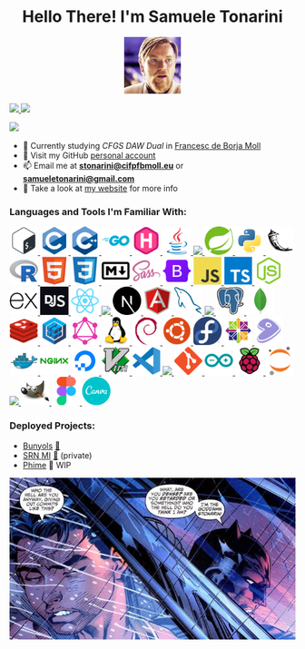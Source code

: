 <h1 align=center>Hello There! I'm Samuele Tonarini</h1>
<p align=center><img src="hello-there.gif" width=100 /></p>
<p align=left>
	<a href="https://gitlab.com/samueletonarini">
		<img src="https://img.shields.io/badge/GitLab-330F63?style=for-the-badge&logo=gitlab&logoColor=white"/>
	</a>
	<a href="https://www.linkedin.com/in/samuele-tonarini/">
		<img src="https://img.shields.io/badge/LinkedIn-0a66c2?style=for-the-badge&logo=linkedin&logoColor=white"/>
	</a>
</p>
<img src="https://www.codewars.com/users/stonarini/badges/small"/>

* :microscope: Currently studying *CFGS DAW Dual* in [Francesc de Borja Moll](https://www.cifpfbmoll.eu)
* :star2: Visit my GitHub [personal account](https://github.com/hostileobject)
* :mailbox: Email me at **stonarini@cifpfbmoll.eu** or **samueletonarini@gmail.com**
* :eyes: Take a look at [my website](https://hostileobject.xyz) for more info

### Languages and Tools I'm Familiar With:
<p align left>
	<a href="https://www.gnu.org/software/bash/" target="blank">
		<img src="https://raw.githubusercontent.com/devicons/devicon/master/icons/bash/bash-original.svg" width=50/>
	</a> 
	<a href="https://www.iso.org/standard/74528.html" target="blank">
		<img src="https://raw.githubusercontent.com/devicons/devicon/master/icons/c/c-original.svg" width=50/>
	</a>
	<a href="https://isocpp.org" target="blank">
		<img src="https://raw.githubusercontent.com/devicons/devicon/master/icons/cplusplus/cplusplus-original.svg" width=50/>
	</a>
	<a href="https://go.dev" target="blank">
		<img src="https://raw.githubusercontent.com/devicons/devicon/master/icons/go/go-original-wordmark.svg" width=50/>
	</a>
	<a href="https://gohugo.io" target="blank">
		<img src="https://raw.githubusercontent.com/devicons/devicon/master/icons/hugo/hugo-original.svg" width=50/>
	</a>
	<a href="https://www.java.com" target="blank">
		<img src="https://raw.githubusercontent.com/devicons/devicon/master/icons/java/java-original.svg" width=50/>
	</a>
	<a href="https://maven.apache.org" target="blank">
		<img src="https://api.iconify.design/vscode-icons/file-type-maven.svg" width=50/>
	</a>
	<a href="https://spring.io" target="blank">
		<img src="https://raw.githubusercontent.com/devicons/devicon/master/icons/spring/spring-original.svg" width=50/>
	</a>
	<a href="https://www.python.org" target="blank">
		<img src="https://raw.githubusercontent.com/devicons/devicon/master/icons/python/python-original.svg" width=50/>
	</a>
	<a href="https://flask.palletsprojects.com/en/2.2.x/" target="blank">
		<img src="https://raw.githubusercontent.com/devicons/devicon/master/icons/flask/flask-original.svg" width=50/>
	</a>
	<a href="https://www.r-project.org" target="blank">
		<img src="https://raw.githubusercontent.com/devicons/devicon/master/icons/r/r-original.svg" width=50/>
	</a>
	<a href="https://html.spec.whatwg.org/multipage/" target="blank">
		<img src="https://raw.githubusercontent.com/devicons/devicon/master/icons/html5/html5-original.svg" width=50/>
	</a>
	<a href="https://www.w3.org/Style/CSS/" target="blank">
		<img src="https://raw.githubusercontent.com/devicons/devicon/master/icons/css3/css3-original.svg" width=50/>
	</a>
	<a href="https://www.daringfireball.net/projects/markdown/" target="blank">
		<img src="https://raw.githubusercontent.com/devicons/devicon/master/icons/markdown/markdown-original.svg" width=50/>
	</a>
	<a href="https://www.sass-lang.com" target="blank">
		<img src="https://raw.githubusercontent.com/devicons/devicon/master/icons/sass/sass-original.svg" width=50/>
	</a>
	<a href="https://www.getbootstrap.com" target="blank">
		<img src="https://raw.githubusercontent.com/devicons/devicon/master/icons/bootstrap/bootstrap-original.svg" width=50/>
	</a>
	<a href="https://www.javascript.com" target="blank">
		<img src="https://raw.githubusercontent.com/devicons/devicon/master/icons/javascript/javascript-original.svg" width=50/>
	</a>
	<a href="https://www.typescriptlang.org" target="blank">
		<img src="https://raw.githubusercontent.com/devicons/devicon/master/icons/typescript/typescript-original.svg" width=50/>
	</a>
	<a href="https://nodejs.org" target="blank">
		<img src="https://raw.githubusercontent.com/devicons/devicon/master/icons/nodejs/nodejs-original.svg" width=50/>
	</a>
	<a href="https://www.expressjs.com" target="blank">
		<img src="https://raw.githubusercontent.com/devicons/devicon/master/icons/express/express-original.svg" width=50/>
	</a>
	<a href="https://discord.js.org" target="blank">
		<img src="https://raw.githubusercontent.com/devicons/devicon/master/icons/discordjs/discordjs-original.svg" width=50/>
	</a>
	<a href="https://www.reactjs.org" target="blank">
		<img src="https://raw.githubusercontent.com/devicons/devicon/master/icons/react/react-original.svg" width=50/>
	</a>
	<a href="https://www.react-spring.io" target="blank">
		<img src="https://api.iconify.design/logos/react-spring.svg" width=50/>
	</a>
	<a href="https://www.nextjs.org" target="blank">
		<img src="https://raw.githubusercontent.com/devicons/devicon/master/icons/nextjs/nextjs-original.svg" width=50/>
	</a>
	<a href="https://www.angularjs.org" target="blank">
		<img src="https://raw.githubusercontent.com/devicons/devicon/master/icons/angularjs/angularjs-original.svg" width=50/>
	</a>
	<a href="https://www.mysql.com" target="blank">
		<img src="https://raw.githubusercontent.com/devicons/devicon/master/icons/mysql/mysql-original.svg" width=50/>
	</a>
	<a href="https://www.mariadb.org" target="blank">
		<img src="https://api.iconify.design/logos/mariadb-icon.svg" width=50/>
	</a>
	<a href="https://www.postgresql.org" target="blank">
		<img src="https://raw.githubusercontent.com/devicons/devicon/master/icons/postgresql/postgresql-original.svg" width=50/>
	</a>	
	<a href="https://www.mongodb.com" target="blank">
		<img src="https://raw.githubusercontent.com/devicons/devicon/master/icons/mongodb/mongodb-original.svg" width=50/>
	</a>
	<a href="https://redis.io" target="blank">
		<img src="https://raw.githubusercontent.com/devicons/devicon/master/icons/redis/redis-original.svg" width=50/>
	</a>
	<a href="https://www.sequelize.org" target="blank">
		<img src="https://raw.githubusercontent.com/devicons/devicon/master/icons/sequelize/sequelize-original.svg" width=50/>
	</a>
	<a href="https://www.graphql.org" target="blank">
		<img src="https://raw.githubusercontent.com/devicons/devicon/master/icons/graphql/graphql-plain.svg" width=50/>
	</a>
	<a href="https://www.linux.org" target="blank">
		<img src="https://raw.githubusercontent.com/devicons/devicon/master/icons/linux/linux-original.svg" width=50/>
	</a>
	<a href="https://www.debian.org" target="blank">
		<img src="https://raw.githubusercontent.com/devicons/devicon/master/icons/debian/debian-original.svg" width=50/>
	</a>
	<a href="https://ubuntu.com" target="blank">
		<img src="https://raw.githubusercontent.com/devicons/devicon/master/icons/ubuntu/ubuntu-plain.svg" width=50/>
	</a>
	<a href="https://getfedora.org" target="blank">
		<img src="https://raw.githubusercontent.com/devicons/devicon/master/icons/fedora/fedora-original.svg" width=50/>
	</a>
	<a href="https://www.centos.org" target="blank">
		<img src="https://raw.githubusercontent.com/devicons/devicon/master/icons/centos/centos-original.svg" width=50/>
	</a>
	<a href="https://www.gentoo.org" target="blank">
		<img src="https://raw.githubusercontent.com/devicons/devicon/master/icons/gentoo/gentoo-plain.svg" width=50/>
	</a>
	<a href="https://www.docker.com" target="blank">
		<img src="https://raw.githubusercontent.com/devicons/devicon/master/icons/docker/docker-original.svg" width=50/>
	</a>
	<a href="https://www.nginx.org" target="blank">
		<img src="https://raw.githubusercontent.com/devicons/devicon/master/icons/nginx/nginx-original.svg" width=50/>
	</a>
	<a href="https://www.digitalocean.com" target="blank">
		<img src="https://raw.githubusercontent.com/devicons/devicon/master/icons/digitalocean/digitalocean-original.svg" width=50/>
	</a>
	<a href="https://www.vim.org" target="blank">
		<img src="https://raw.githubusercontent.com/devicons/devicon/master/icons/vim/vim-original.svg" width=50/>
	</a>
	<a href="https://code.visualstudio.com" target="blank">
		<img src="https://raw.githubusercontent.com/devicons/devicon/master/icons/vscode/vscode-original.svg" width=50/>
	</a>
	<a href="https://www.jetbrains.com/idea" target="blank">
		<img src="https://upload.wikimedia.org/wikipedia/commons/9/9c/IntelliJ_IDEA_Icon.svg" width=50/>
	</a>
	<a href="https://www.git-scm.com" target="blank">
		<img src="https://raw.githubusercontent.com/devicons/devicon/master/icons/git/git-original.svg" width=50/>
	</a>
	<a href="https://www.arduino.cc" target="blank">
		<img src="https://raw.githubusercontent.com/devicons/devicon/master/icons/arduino/arduino-original.svg" width=50/>
	</a>
	<a href="https://www.raspberrypi.org" target="blank">
		<img src="https://raw.githubusercontent.com/devicons/devicon/master/icons/raspberrypi/raspberrypi-original.svg" width=50/>
	</a>
	<a href="https://www.jupyter.org" target="blank">
		<img src="https://raw.githubusercontent.com/devicons/devicon/master/icons/jupyter/jupyter-original.svg" width=50/>
	</a>
	<a href="https://www.blender.org" target="blank">
		<img src="https://api.iconify.design/logos/blender.svg" width=50/>
	</a>
	<a href="https://www.gimp.org" target="blank">
		<img src="https://raw.githubusercontent.com/devicons/devicon/master/icons/gimp/gimp-original.svg" width=50/>
	</a>
	<a href="https://www.figma.com" target="blank">
		<img src="https://raw.githubusercontent.com/devicons/devicon/master/icons/figma/figma-original.svg" width=50/>
	</a>
	<a href="https://www.canva.com" target="blank">
		<img src="https://raw.githubusercontent.com/devicons/devicon/master/icons/canva/canva-original.svg" width=50/>
	</a>
</p>

### Deployed Projects:
* [Bunyols](https://bunyols.hostileobject.xyz) [:link:](https://github.com/stonarini/Bunyols)
* [SRN MI](https://srn-mi.hostileobject.xyz) [:link:](https://github.com/hostileobject/) (private)
* [Phime](https://time.hostileobject.xyz) :construction: WIP

<p align=center><img src="goddamn-stonarini-commit.jpg"/></p>

